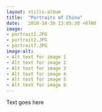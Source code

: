 ```yaml
---
layout: stills-album
title:  "Portraits of China"
date:   2018-10-30 13:05:30 +0700
image:
- portrait1.JPG
- portrait2.JPG
- portrait7.JPG
image-alt:
- Alt text for image 1
- Alt text for image 2
- Alt text for image 3
- Alt text for image 4
- Alt text for image 5
- Alt text for image 6
---
```


Text goes here
